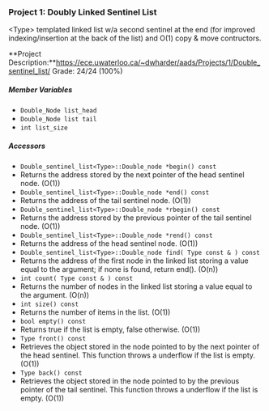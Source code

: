 ### Project 1: Doubly Linked Sentinel List
\<Type\> templated linked list w/a second sentinel at the end (for improved indexing/insertion at the back of the list) and O(1) copy & move contructors.

**Project Description:**https://ece.uwaterloo.ca/~dwharder/aads/Projects/1/Double_sentinel_list/
Grade: 24/24 (100%)
  
##### Member Variables
- ```Double_Node list_head```
- ```Double_Node list tail```
- ```int list_size```

##### Accessors
- ```Double_sentinel_list<Type>::Double_node *begin() const```
 - Returns the address stored by the next pointer of the head sentinel node. (O(1))
- ```Double_sentinel_list<Type>::Double_node *end() const```
 - Returns the address of the tail sentinel node. (O(1))
- ```Double_sentinel_list<Type>::Double_node *rbegin() const```
 - Returns the address stored by the previous pointer of the tail sentinel node. (O(1))
- ```Double_sentinel_list<Type>::Double_node *rend() const```
 - Returns the address of the head sentinel node. (O(1))
- ```Double_sentinel_list<Type>::Double_node find( Type const & ) const```
 - Returns the address of the first node in the linked list storing a value equal to the argument; if none is found, return end(). (O(n))
- ```int count( Type const & ) const```
 - Returns the number of nodes in the linked list storing a value equal to the argument. (O(n))
- ```int size() const```
 - Returns the number of items in the list. (O(1))
- ```bool empty() const```
 - Returns true if the list is empty, false otherwise. (O(1))
- ```Type front() const```
 - Retrieves the object stored in the node pointed to by the next pointer of the head sentinel. This function throws a underflow if the list is empty. (O(1))
- ```Type back() const```
 - Retrieves the object stored in the node pointed to by the previous pointer of the tail sentinel. This function throws a underflow if the list is empty. (O(1))
